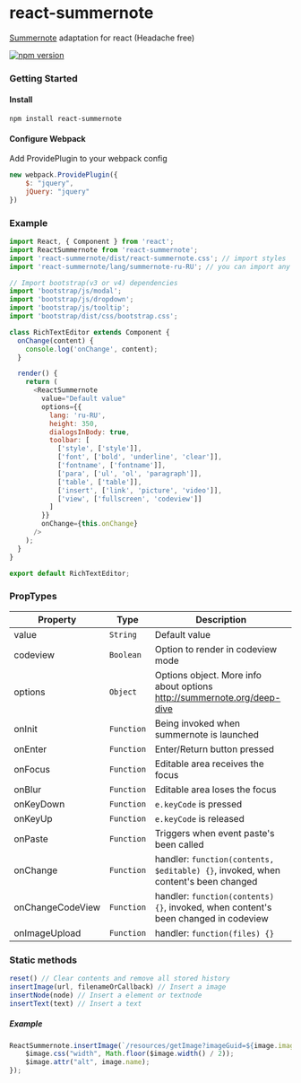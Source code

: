 # react-summernote
[Summernote](https://github.com/summernote/summernote) adaptation for react (Headache free)

[![npm version](https://badge.fury.io/js/react-summernote.svg)](https://www.npmjs.com/package/react-summernote)


### Getting Started

#### Install

```
npm install react-summernote
```

#### Configure Webpack

Add ProvidePlugin to your webpack config

```javascript
new webpack.ProvidePlugin({
	$: "jquery",
	jQuery: "jquery"
})
```

### Example

```javascript
import React, { Component } from 'react';
import ReactSummernote from 'react-summernote';
import 'react-summernote/dist/react-summernote.css'; // import styles
import 'react-summernote/lang/summernote-ru-RU'; // you can import any other locale

// Import bootstrap(v3 or v4) dependencies
import 'bootstrap/js/modal';
import 'bootstrap/js/dropdown';
import 'bootstrap/js/tooltip';
import 'bootstrap/dist/css/bootstrap.css';

class RichTextEditor extends Component {
  onChange(content) {
    console.log('onChange', content);
  }

  render() {
    return (
      <ReactSummernote
        value="Default value"
        options={{
          lang: 'ru-RU',
          height: 350,
          dialogsInBody: true,
          toolbar: [
            ['style', ['style']],
            ['font', ['bold', 'underline', 'clear']],
            ['fontname', ['fontname']],
            ['para', ['ul', 'ol', 'paragraph']],
            ['table', ['table']],
            ['insert', ['link', 'picture', 'video']],
            ['view', ['fullscreen', 'codeview']]
          ]
        }}
        onChange={this.onChange}
      />
    );
  }
}

export default RichTextEditor;
```

### PropTypes

|  Property  |  Type  |  Description  |
|------------|--------|---------------|
| value | `String` | Default value |
| codeview | `Boolean` | Option to render in codeview mode |
| options | `Object` | Options object. More info about options http://summernote.org/deep-dive |
| onInit | `Function` | Being invoked when summernote is launched |
| onEnter | `Function` | Enter/Return button pressed |
| onFocus | `Function` | Editable area receives the focus |
| onBlur | `Function` | Editable area loses the focus |
| onKeyDown | `Function` | `e.keyCode` is pressed |
| onKeyUp | `Function` | `e.keyCode` is released |
| onPaste | `Function` | Triggers when event paste's been called |
| onChange | `Function` | handler: `function(contents, $editable) {}`, invoked, when content's been changed |
| onChangeCodeView | `Function` | handler: `function(contents) {}`, invoked, when content's been changed in codeview |
| onImageUpload | `Function` | handler: `function(files) {}` |

### Static methods

```javascript
reset() // Clear contents and remove all stored history
insertImage(url, filenameOrCallback) // Insert a image
insertNode(node) // Insert a element or textnode
insertText(text) // Insert a text
```

##### Example

```javascript
ReactSummernote.insertImage(`/resources/getImage?imageGuid=${image.imageGuid}`, $image => {
	$image.css("width", Math.floor($image.width() / 2));
	$image.attr("alt", image.name);
});
```

